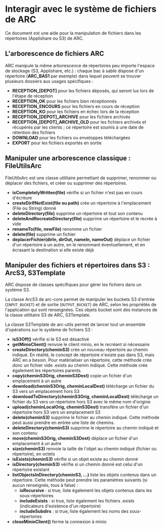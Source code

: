 # Interagir avec le système de fichiers de ARC

Ce document est une aide pour la manipulation de fichiers dans les répertoires (Applishare ou S3) de ARC.

## L'arborescence de fichiers ARC

ARC manipule la même arborescence de répertoires peu importe l'espace de stockage (S3, Applishare, etc.) : chaque bac à sable dispose d'un répertoire (**ARC_BAS1** par exemple) dans lequel peuvent se trouver plusieurs dossiers aux usages spécifiques :
- **RECEPTION_[DEPOT]** pour les fichiers déposés, qui seront lus lors de l'étape de réception
- **RECEPTION_OK** pour les fichiers bien réceptionnés
- **RECEPTION_ENCOURS** pour les fichiers en cours de réception
- **RECEPTION_KO** pour les fichiers en échec lors de la réception
- **RECEPTION_[DEPOT]_ARCHIVE** pour les fichiers archivés
- **RECEPTION_[DEPOT]_ARCHIVE_OLD** pour les fichiers archivés et récupérés par les clients ; ce répertoire est soumis à une date de rétention des fichiers
- **DOWNLOAD** pour les fichiers ou enveloppes téléchargées
- **EXPORT** pour les fichiers exportés en sortie

## Manipuler une arborescence classique : FileUtilsArc

FileUtilsArc est une classe utilitaire permettant de supprimer, renommer ou déplacer des fichiers, et créer ou supprimer des répertoires.
- **isCompletelyWritten(file)** vérifie si un fichier n'est pas en cours d'écriture
- **createDirIfNotExist(file ou path)** crée un répertoire à l'emplacement (File ou String) donné
- **deleteDirectory(file)** supprime un répertoire et tout son contenu
- **deleteAndRecreateDirectory(file)** supprime un répertoire et le recrée à vide
- **renameTo(file, newFile)** renomme un fichier
- **delete(file)** supprime un fichier
- **deplacerFichier(dirIn, dirOut, nameIn, nameOut)** déplace un fichier d'un répertoire à un autre, en le renommant éventuellement, et en écrasant la destination si elle existe déjà

## Manipuler des fichiers et répertoires dans S3 : ArcS3, S3Template

ARC dispose de classes spécifiques pour gérer les fichiers dans un système S3.

La classe ArcS3 de arc-core permet de manipuler les buckets S3 d'entrée (`INPUT_BUCKET`) et de sortie (`OUTPUT_BUCKET`) de ARC, selon les propriétés de l'application qui sont renseignées. Ces objets bucket sont des instances de la classe utilitaire S3 de ARC, S3Template.

La classe S3Template de arc-utils permet de lancer tout un ensemble d'opérations sur le système de fichiers S3 :
- **isS3Off()** vérifie si le S3 est désactivé
- **getMinioClient()** renvoie le client minio, en le recréant si nécessaire
- **createDirectory(cheminS3)** crée un nouveau répertoire au chemin indiqué. En réalité, le concept de répertoire n'existe pas dans S3, mais ARC en a besoin. Pour matérialiser un répertoire, cette méthode crée donc un fichier vide .exists au chemin indiqué. Cette méthode crée également les répertoires parents.
- **copy(cheminS3Orig, cheminS3Dest)** copie un fichier d'un emplacement à un autre
- **download(cheminS3Orig, cheminLocalDest)** télécharge un fichier du S3 vers un emplacement hors S3
- **downloadToDirectory(cheminS3Orig, cheminLocalDest)** télécharge un fichier du S3 vers un répertoire hors S3 avec le même nom d'origine
- **upload(cheminLocalOrig, cheminS3Dest)** transfère un fichier d'un répertoire hors S3 vers un emplacement S3
- **delete(cheminS3)** supprime le fichier au chemin indiqué. Cette méthode peut aussi prendre en entrée une liste de chemins.
- **deleteDirectory(cheminS3)** supprime le répertoire au chemin indiqué et son contenu
- **move(cheminS3Orig, cheminS3Dest)** déplace un fichier d'un emplacement à un autre
- **size(cheminS3)** renvoie la taille de l'objet au chemin indiqué (fichier ou répertoire), en octets
- **isExists(cheminS3)** vérifie si un objet existe au chemin donné
- **isDirectory(cheminS3)** vérifie si un chemin donné est celui d'un répertoire existant
- **listObjectsInDirectory(cheminS3, ...)** liste les objets contenus dans un répertoire. Cette méthode peut prendre les paramètres suivants (si aucun renseignés, tous à false) :
    - **isRecursive** : si true, liste également les objets contenus dans les sous-répertoires
    - **includeExists** : si true, liste également les fichiers .exists (indicateurs d'existence d'un répertoire)
    - **includeSubdirs** : si true, liste également les noms des sous-répertoires
- **closeMinioClient()** ferme la connexion à minio


